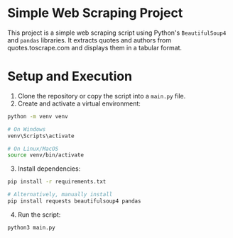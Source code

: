 # Simple Web Scraping Project
This project is a simple web scraping script using Python's ```BeautifulSoup4``` and ```pandas``` libraries. 
It extracts quotes and authors from quotes.toscrape.com and displays them in a tabular format.

# Setup and Execution

1. Clone the repository or copy the script into a ```main.py``` file.
2. Create and activate a virtual environment:
```bash
python -m venv venv

# On Windows
venv\Scripts\activate

# On Linux/MacOS
source venv/bin/activate
```
3. Install dependencies:
```bash
pip install -r requirements.txt

# Alternatively, manually install
pip install requests beautifulsoup4 pandas
```
4. Run the script:
```bash
python3 main.py
```
